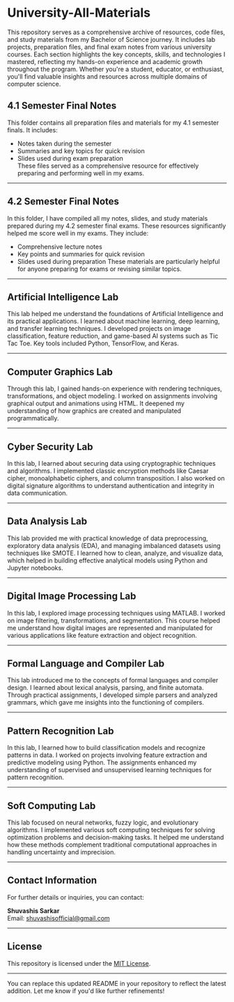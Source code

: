 # University-All-Materials

This repository serves as a comprehensive archive of resources, code files, and study materials from my Bachelor of Science journey. It includes lab projects, preparation files, and final exam notes from various university courses. Each section highlights the key concepts, skills, and technologies I mastered, reflecting my hands-on experience and academic growth throughout the program. Whether you're a student, educator, or enthusiast, you'll find valuable insights and resources across multiple domains of computer science.

## 4.1 Semester Final Notes
This folder contains all preparation files and materials for my 4.1 semester finals. It includes:
- Notes taken during the semester
- Summaries and key topics for quick revision
- Slides used during exam preparation  
These files served as a comprehensive resource for effectively preparing and performing well in my exams.

---
## 4.2 Semester Final Notes
In this folder, I have compiled all my notes, slides, and study materials prepared during my 4.2 semester final exams. These resources significantly helped me score well in my exams. They include:
- Comprehensive lecture notes
- Key points and summaries for quick revision
- Slides used during preparation
These materials are particularly helpful for anyone preparing for exams or revising similar topics.

---
## Artificial Intelligence Lab
This lab helped me understand the foundations of Artificial Intelligence and its practical applications. I learned about machine learning, deep learning, and transfer learning techniques. I developed projects on image classification, feature reduction, and game-based AI systems such as Tic Tac Toe. Key tools included Python, TensorFlow, and Keras.

---

## Computer Graphics Lab
Through this lab, I gained hands-on experience with rendering techniques, transformations, and object modeling. I worked on assignments involving graphical output and animations using HTML. It deepened my understanding of how graphics are created and manipulated programmatically.

---

## Cyber Security Lab
In this lab, I learned about securing data using cryptographic techniques and algorithms. I implemented classic encryption methods like Caesar cipher, monoalphabetic ciphers, and column transposition. I also worked on digital signature algorithms to understand authentication and integrity in data communication.

---

## Data Analysis Lab
This lab provided me with practical knowledge of data preprocessing, exploratory data analysis (EDA), and managing imbalanced datasets using techniques like SMOTE. I learned how to clean, analyze, and visualize data, which helped in building effective analytical models using Python and Jupyter notebooks.

---

## Digital Image Processing Lab
In this lab, I explored image processing techniques using MATLAB. I worked on image filtering, transformations, and segmentation. This course helped me understand how digital images are represented and manipulated for various applications like feature extraction and object recognition.

---

## Formal Language and Compiler Lab
This lab introduced me to the concepts of formal languages and compiler design. I learned about lexical analysis, parsing, and finite automata. Through practical assignments, I developed simple parsers and analyzed grammars, which gave me insights into the functioning of compilers.

---

## Pattern Recognition Lab
In this lab, I learned how to build classification models and recognize patterns in data. I worked on projects involving feature extraction and predictive modeling using Python. The assignments enhanced my understanding of supervised and unsupervised learning techniques for pattern recognition.

---

## Soft Computing Lab
This lab focused on neural networks, fuzzy logic, and evolutionary algorithms. I implemented various soft computing techniques for solving optimization problems and decision-making tasks. It helped me understand how these methods complement traditional computational approaches in handling uncertainty and imprecision.

---


## Contact Information

For further details or inquiries, you can contact:

**Shuvashis Sarkar**  
Email: [shuvashisofficial@gmail.com](mailto:shuvashisofficial@gmail.com)

---

## License

This repository is licensed under the [MIT License](LICENSE).

---

You can replace this updated README in your repository to reflect the latest addition. Let me know if you'd like further refinements!